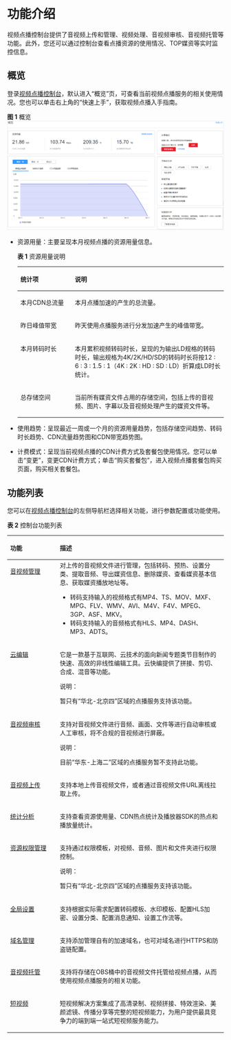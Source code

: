 # 功能介绍<a name="vod010001"></a>

视频点播控制台提供了音视频上传和管理、视频处理、音视频审核、音视频托管等功能。此外，您还可以通过控制台查看点播资源的使用情况、TOP媒资等实时监控信息。

## 概览<a name="section3918745183918"></a>

登录[视频点播控制台](https://console.huaweicloud.com/vod)，默认进入“概览”页，可查看当前视频点播服务的相关使用情况。您也可以单击右上角的“快速上手”，获取视频点播入手指南。

**图 1**  概览<a name="fig69891129346"></a>  
![](figures/概览.png "概览")

-   资源用量：主要呈现本月视频点播的资源用量信息。

    **表 1**  资源用量说明

    <a name="table68801454468"></a>
    <table><thead align="left"><tr id="row28819454466"><th class="cellrowborder" valign="top" width="26.41%" id="mcps1.2.3.1.1"><p id="p1288120455468"><a name="p1288120455468"></a><a name="p1288120455468"></a>统计项</p>
    </th>
    <th class="cellrowborder" valign="top" width="73.59%" id="mcps1.2.3.1.2"><p id="p7881645124617"><a name="p7881645124617"></a><a name="p7881645124617"></a>说明</p>
    </th>
    </tr>
    </thead>
    <tbody><tr id="row288124518462"><td class="cellrowborder" valign="top" width="26.41%" headers="mcps1.2.3.1.1 "><p id="p4881174554615"><a name="p4881174554615"></a><a name="p4881174554615"></a>本月CDN总流量</p>
    </td>
    <td class="cellrowborder" valign="top" width="73.59%" headers="mcps1.2.3.1.2 "><p id="p5881134564614"><a name="p5881134564614"></a><a name="p5881134564614"></a>本月点播加速的产生的总流量。</p>
    </td>
    </tr>
    <tr id="row988154584619"><td class="cellrowborder" valign="top" width="26.41%" headers="mcps1.2.3.1.1 "><p id="p1488154564619"><a name="p1488154564619"></a><a name="p1488154564619"></a>昨日峰值带宽</p>
    </td>
    <td class="cellrowborder" valign="top" width="73.59%" headers="mcps1.2.3.1.2 "><p id="p38801059194010"><a name="p38801059194010"></a><a name="p38801059194010"></a>昨天使用点播服务进行分发加速产生的峰值带宽。</p>
    </td>
    </tr>
    <tr id="row2881154554618"><td class="cellrowborder" valign="top" width="26.41%" headers="mcps1.2.3.1.1 "><p id="p3881134512467"><a name="p3881134512467"></a><a name="p3881134512467"></a>本月转码时长</p>
    </td>
    <td class="cellrowborder" valign="top" width="73.59%" headers="mcps1.2.3.1.2 "><p id="p2088144515465"><a name="p2088144515465"></a><a name="p2088144515465"></a>本月累积视频转码时长，呈现的为输出LD规格的转码时长，输出规格为4K/2K/HD/SD的转码时长将按12 : 6 : 3 : 1.5 : 1（4K : 2K : HD : SD : LD）折算成LD时长统计。</p>
    </td>
    </tr>
    <tr id="row6881145124610"><td class="cellrowborder" valign="top" width="26.41%" headers="mcps1.2.3.1.1 "><p id="p2881124513463"><a name="p2881124513463"></a><a name="p2881124513463"></a>总存储空间</p>
    </td>
    <td class="cellrowborder" valign="top" width="73.59%" headers="mcps1.2.3.1.2 "><p id="p1788134517462"><a name="p1788134517462"></a><a name="p1788134517462"></a>当前所有媒资文件占用的存储空间，包括上传的音视频、图片、字幕以及音视频处理产生的媒资文件等。</p>
    </td>
    </tr>
    </tbody>
    </table>

-   使用趋势：呈现最近一周或一个月的资源用量趋势，包括存储空间趋势、转码时长趋势、CDN流量趋势图和CDN带宽趋势图。
-   计费模式：呈现当前视频点播的CDN计费方式及套餐包使用情况。您可以单击“变更”，变更CDN计费方式；单击“购买套餐包”，进入视频点播套餐包购买页面，购买相关套餐包。

## 功能列表<a name="section117931032536"></a>

您可以在[视频点播控制台](https://console.huaweicloud.com/vod)的左侧导航栏选择相关功能，进行参数配置或功能使用。

**表 2**  控制台功能列表

<a name="table2204544310"></a>
<table><thead align="left"><tr id="row102051744416"><th class="cellrowborder" valign="top" width="22.93%" id="mcps1.2.3.1.1"><p id="p920516441414"><a name="p920516441414"></a><a name="p920516441414"></a>功能</p>
</th>
<th class="cellrowborder" valign="top" width="77.07000000000001%" id="mcps1.2.3.1.2"><p id="p120513441513"><a name="p120513441513"></a><a name="p120513441513"></a>描述</p>
</th>
</tr>
</thead>
<tbody><tr id="row82052441711"><td class="cellrowborder" valign="top" width="22.93%" headers="mcps1.2.3.1.1 "><p id="p114549271768"><a name="p114549271768"></a><a name="p114549271768"></a><a href="音视频管理.md">音视频管理</a></p>
</td>
<td class="cellrowborder" valign="top" width="77.07000000000001%" headers="mcps1.2.3.1.2 "><div class="p" id="p1920514414118"><a name="p1920514414118"></a><a name="p1920514414118"></a>对上传的音视频文件进行管理，包括转码、预热、设置分类、提取音频、导出媒资信息、删除媒资、查看媒资基本信息、获取媒资播放地址等。<a name="ul209071615524"></a><a name="ul209071615524"></a><ul id="ul209071615524"><li>转码支持输入的视频格式有<span>MP4、TS、MOV、MXF、MPG、FLV、WMV、AVI、M4V、F4V、MPEG、3GP、ASF、MKV</span>。</li><li>转码支持输入的音频格式<span>有HLS、MP4、DASH、MP3、ADTS</span>。</li></ul>
</div>
</td>
</tr>
<tr id="row622755175418"><td class="cellrowborder" valign="top" width="22.93%" headers="mcps1.2.3.1.1 "><p id="p12271656542"><a name="p12271656542"></a><a name="p12271656542"></a><a href="云快编.md">云编辑</a></p>
</td>
<td class="cellrowborder" valign="top" width="77.07000000000001%" headers="mcps1.2.3.1.2 "><p id="p2042961917195"><a name="p2042961917195"></a><a name="p2042961917195"></a>它是一款基于互联网、云技术的面向新闻专题类节目制作的快速、高效的非线性编辑工具。云快编提供了拼接、剪切、合成、混音等功能。</p>
<div class="note" id="note1863345618552"><a name="note1863345618552"></a><a name="note1863345618552"></a><span class="notetitle"> 说明： </span><div class="notebody"><p id="p176331256205511"><a name="p176331256205511"></a><a name="p176331256205511"></a>暂只有“华北-北京四”区域的点播服务支持该功能。</p>
</div></div>
</td>
</tr>
<tr id="row1020510446112"><td class="cellrowborder" valign="top" width="22.93%" headers="mcps1.2.3.1.1 "><p id="p11312034669"><a name="p11312034669"></a><a name="p11312034669"></a><a href="音视频审核.md">音视频审核</a></p>
</td>
<td class="cellrowborder" valign="top" width="77.07000000000001%" headers="mcps1.2.3.1.2 "><p id="p920514441219"><a name="p920514441219"></a><a name="p920514441219"></a>支持对音视频文件进行音频、画面、文件等进行自动审核或人工审核，将不合规的音视频进行屏蔽。</p>
<div class="note" id="note1311011286416"><a name="note1311011286416"></a><a name="note1311011286416"></a><span class="notetitle"> 说明： </span><div class="notebody"><p id="p21101728945"><a name="p21101728945"></a><a name="p21101728945"></a>目前“华东-上海二”区域的点播服务暂不支持此功能。</p>
</div></div>
</td>
</tr>
<tr id="row1820514415117"><td class="cellrowborder" valign="top" width="22.93%" headers="mcps1.2.3.1.1 "><p id="p13131034264"><a name="p13131034264"></a><a name="p13131034264"></a><a href="控制台上传.md">音视频上传</a></p>
</td>
<td class="cellrowborder" valign="top" width="77.07000000000001%" headers="mcps1.2.3.1.2 "><p id="p42058441315"><a name="p42058441315"></a><a name="p42058441315"></a>支持本地上传音视频文件，或者通过音视频文件URL离线拉取上传。</p>
</td>
</tr>
<tr id="row92053441115"><td class="cellrowborder" valign="top" width="22.93%" headers="mcps1.2.3.1.1 "><p id="p31315341616"><a name="p31315341616"></a><a name="p31315341616"></a><a href="资源用量.md">统计分析</a></p>
</td>
<td class="cellrowborder" valign="top" width="77.07000000000001%" headers="mcps1.2.3.1.2 "><p id="p920512441112"><a name="p920512441112"></a><a name="p920512441112"></a>支持查看资源使用量、CDN热点统计及播放器SDK的热点和播放量统计。</p>
</td>
</tr>
<tr id="row89538366562"><td class="cellrowborder" valign="top" width="22.93%" headers="mcps1.2.3.1.1 "><p id="p109534361564"><a name="p109534361564"></a><a name="p109534361564"></a><a href="用户管理.md">资源权限管理</a></p>
</td>
<td class="cellrowborder" valign="top" width="77.07000000000001%" headers="mcps1.2.3.1.2 "><p id="p1295314362568"><a name="p1295314362568"></a><a name="p1295314362568"></a>支持通过权限模板，对视频、音频、图片和文件夹进行权限控制。</p>
<div class="note" id="note615816396576"><a name="note615816396576"></a><a name="note615816396576"></a><span class="notetitle"> 说明： </span><div class="notebody"><p id="p3158739135710"><a name="p3158739135710"></a><a name="p3158739135710"></a>暂只有“华北-北京四”区域的点播服务支持该功能。</p>
</div></div>
</td>
</tr>
<tr id="row2205134417119"><td class="cellrowborder" valign="top" width="22.93%" headers="mcps1.2.3.1.1 "><p id="p11131634968"><a name="p11131634968"></a><a name="p11131634968"></a><a href="转码设置.md">全局设置</a></p>
</td>
<td class="cellrowborder" valign="top" width="77.07000000000001%" headers="mcps1.2.3.1.2 "><p id="p171261574311"><a name="p171261574311"></a><a name="p171261574311"></a>支持根据实际需求配置转码模板、水印模板、配置HLS加密、设置分类、配置消息通知、设置工作流等。</p>
</td>
</tr>
<tr id="row17205104413113"><td class="cellrowborder" valign="top" width="22.93%" headers="mcps1.2.3.1.1 "><p id="p1813117345619"><a name="p1813117345619"></a><a name="p1813117345619"></a><a href="配置域名.md">域名管理</a></p>
</td>
<td class="cellrowborder" valign="top" width="77.07000000000001%" headers="mcps1.2.3.1.2 "><p id="p1720594418114"><a name="p1720594418114"></a><a name="p1720594418114"></a>支持添加管理自有的加速域名，也可对域名进行HTTPS和防盗链配置。</p>
</td>
</tr>
<tr id="row159404714"><td class="cellrowborder" valign="top" width="22.93%" headers="mcps1.2.3.1.1 "><p id="p9131734468"><a name="p9131734468"></a><a name="p9131734468"></a><a href="概述.md">音视频托管</a></p>
</td>
<td class="cellrowborder" valign="top" width="77.07000000000001%" headers="mcps1.2.3.1.2 "><p id="p121020370"><a name="p121020370"></a><a name="p121020370"></a>支持将存储在OBS桶中的音视频文件托管给视频点播，从而使用视频点播服务的相关功能。</p>
</td>
</tr>
<tr id="row1663980670"><td class="cellrowborder" valign="top" width="22.93%" headers="mcps1.2.3.1.1 "><p id="p3131434369"><a name="p3131434369"></a><a name="p3131434369"></a><a href="https://support.huaweicloud.com/svideo/vod_11_0001.html" target="_blank" rel="noopener noreferrer">短视频</a></p>
</td>
<td class="cellrowborder" valign="top" width="77.07000000000001%" headers="mcps1.2.3.1.2 "><p id="p663914011713"><a name="p663914011713"></a><a name="p663914011713"></a>短视频解决方案集成了高清录制、视频拼接、特效渲染、美颜滤镜、传播分享等完整的短视频能力，为用户提供最具竞争力的端到端一站式短视频服务能力。</p>
</td>
</tr>
</tbody>
</table>

